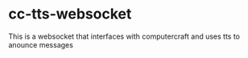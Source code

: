 # cc-tts-websocket
This is a websocket that interfaces with computercraft and uses tts to anounce messages

